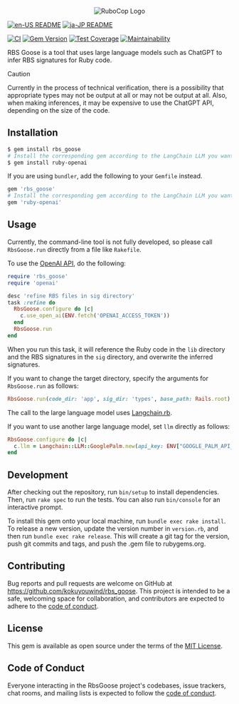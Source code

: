 <p align="center">
  <img src="https://raw.githubusercontent.com/kokuyouwind/rbs_goose/main/assets/logo.svg" alt="RuboCop Logo"/>
</p>

[![en-US README](https://img.shields.io/badge/Multilingual_README-en--US-blue.svg)](/README.md)
[![ja-JP README](https://img.shields.io/badge/Multilingual_README-ja--JP-orangered.svg)](/README-ja.md)

[![CI](https://github.com/kokuyouwind/rbs_goose/actions/workflows/main.yml/badge.svg)](https://github.com/kokuyouwind/rbs_goose/actions/workflows/main.yml)
[![Gem Version](https://badge.fury.io/rb/rbs_goose.svg)](https://badge.fury.io/rb/rbs_goose)
[![Test Coverage](https://api.codeclimate.com/v1/badges/d05ed2e4fa5e565f87f5/test_coverage)](https://codeclimate.com/github/kokuyouwind/rbs_goose/test_coverage)
[![Maintainability](https://api.codeclimate.com/v1/badges/d05ed2e4fa5e565f87f5/maintainability)](https://codeclimate.com/github/kokuyouwind/rbs_goose/maintainability)

RBS Goose is a tool that uses large language models such as ChatGPT to infer RBS signatures for Ruby code.

> [!CAUTION]
> Currently in the process of technical verification, there is a possibility that appropriate types may not be output at all or may not be output at all.
> Also, when making inferences, it may be expensive to use the ChatGPT API, depending on the size of the code.

## Installation

```bash
$ gem install rbs_goose
# Install the corresponding gem according to the LangChain LLM you want to use
$ gem install ruby-openai
```

If you are using `bundler`, add the following to your `Gemfile` instead.

```ruby
gem 'rbs_goose'
# Install the corresponding gem according to the LangChain LLM you want to use
gem 'ruby-openai'
```

## Usage

Currently, the command-line tool is not fully developed, so please call `RbsGoose.run` directly from a file like `Rakefile`.

To use the [OpenAI API](https://openai.com/blog/openai-api), do the following:

```ruby
require 'rbs_goose'
require 'openai'

desc 'refine RBS files in sig directory'
task :refine do
  RbsGoose.configure do |c|
    c.use_open_ai(ENV.fetch('OPENAI_ACCESS_TOKEN'))
  end
  RbsGoose.run
end
```

When you run this task, it will reference the Ruby code in the `lib` directory and the RBS signatures in the `sig` directory, and overwrite the inferred signatures.

If you want to change the target directory, specify the arguments for `RbsGoose.run` as follows:

```ruby
RbsGoose.run(code_dir: 'app', sig_dir: 'types', base_path: Rails.root)
```

The call to the large language model uses [Langchain.rb](https://github.com/andreibondarev/langchainrb).

If you want to use another large language model, set `llm` directly as follows:

```ruby
RbsGoose.configure do |c|
  c.llm = Langchain::LLM::GooglePalm.new(api_key: ENV["GOOGLE_PALM_API_KEY"])
end
```

## Development

After checking out the repository, run `bin/setup` to install dependencies. Then, run `rake spec` to run the tests. You can also run `bin/console` for an interactive prompt.

To install this gem onto your local machine, run `bundle exec rake install`. To release a new version, update the version number in `version.rb`, and then run `bundle exec rake release`. This will create a git tag for the version, push git commits and tags, and push the .gem file to rubygems.org.

## Contributing

Bug reports and pull requests are welcome on GitHub at https://github.com/kokuyouwind/rbs_goose. This project is intended to be a safe, welcoming space for collaboration, and contributors are expected to adhere to the [code of conduct](/CODE_OF_CONDUCT.md).

## License

This gem is available as open source under the terms of the [MIT License](https://opensource.org/licenses/MIT).

## Code of Conduct

Everyone interacting in the RbsGoose project's codebases, issue trackers, chat rooms, and mailing lists is expected to follow the [code of conduct](/CODE_OF_CONDUCT.md).